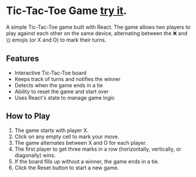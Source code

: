 # Tic-Tac-Toe Game   [try it](https://mahi-teja.github.io/tic-tac-toe).

A simple Tic-Tac-Toe game built with React. 
The game allows two players to play against each other on the same device, alternating between the ❌ and 🇴 emojis (or X and O) to mark their turns.

## Features

- Interactive Tic-Tac-Toe board
- Keeps track of turns and notifies the winner
- Detects when the game ends in a tie
- Ability to reset the game and start over
- Uses React's state to manage game logic

## How to Play
1. The game starts with player X.
2. Click on any empty cell to mark your move.
3. The game alternates between X and O for each player.
4. The first player to get three marks in a row (horizontally, vertically, or diagonally) wins.
5. If the board fills up without a winner, the game ends in a tie.
6. Click the Reset button to start a new game.


